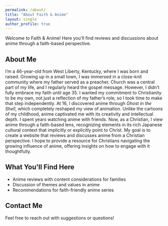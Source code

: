 ```yaml
---
permalink: /about/
title: "About Faith & Anime"
layout: single
author_profile: true
---
```


Welcome to Faith & Anime! Here you'll find reviews and discussions about anime through a faith-based perspective.

## About Me

I’m a 46-year-old from West Liberty, Kentucky, where I was born and raised. Growing up in a small town, I was immersed in a close-knit community where my father served as a preacher. Church was a central part of my life, and I regularly heard the gospel message. However, I didn’t fully embrace my faith until age 35. I wanted my commitment to Christianity to be my own, not just a reflection of my father’s role, so I took time to make that step independently.
At 16, I discovered anime through *Ghost in the Shell*, which completely reshaped my view of animation. Unlike the cartoons of my childhood, anime captivated me with its creativity and intellectual depth. I spent years watching anime with friends. Now, as a Christian, I view anime through a faith-based lens, recognizing elements in its rich Japanese cultural context that implicitly or explicitly point to Christ.
My goal is to create a website that reviews and discusses anime from a Christian perspective. I hope to provide a resource for Christians navigating the growing influence of anime, offering insights on how to engage with it thoughtfully.

## What You'll Find Here

- Anime reviews with content considerations for families
- Discussion of themes and values in anime
- Recommendations for faith-friendly anime series

## Contact Me

Feel free to reach out with suggestions or questions!
